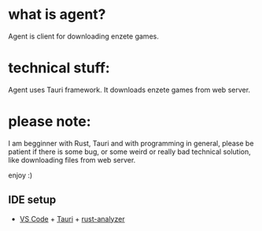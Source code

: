 # what is agent?
Agent is client for downloading enzete games.

# technical stuff:
Agent uses Tauri framework. It downloads enzete games from web server.

# please note:
I am begginner with Rust, Tauri and with programming in general, please be patient if there is some bug, or some weird or really bad technical solution, like downloading files from web server.

enjoy :)

## IDE setup
- [VS Code](https://code.visualstudio.com/) + [Tauri](https://marketplace.visualstudio.com/items?itemName=tauri-apps.tauri-vscode) + [rust-analyzer](https://marketplace.visualstudio.com/items?itemName=rust-lang.rust-analyzer)
